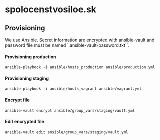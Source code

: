 spolocenstvosiloe.sk
====================

Provisioning
------------
We use Ansible. Secret information are encrypted with ansible-vault and password file must
be named `.ansible-vault-password.txt``.

#### Provisioning production
```ansible-playbook -i ansible/hosts_production ansible/production.yml```

#### Provisioning staging
```ansible-playbook -i ansible/hosts_vagrant ansible/vagrant.yml```

#### Encrypt file
```ansible-vault encrypt ansible/group_vars/staging/vault.yml```

#### Edit encrypted file
```ansible-vault edit ansible/group_vars/staging/vault.yml```
